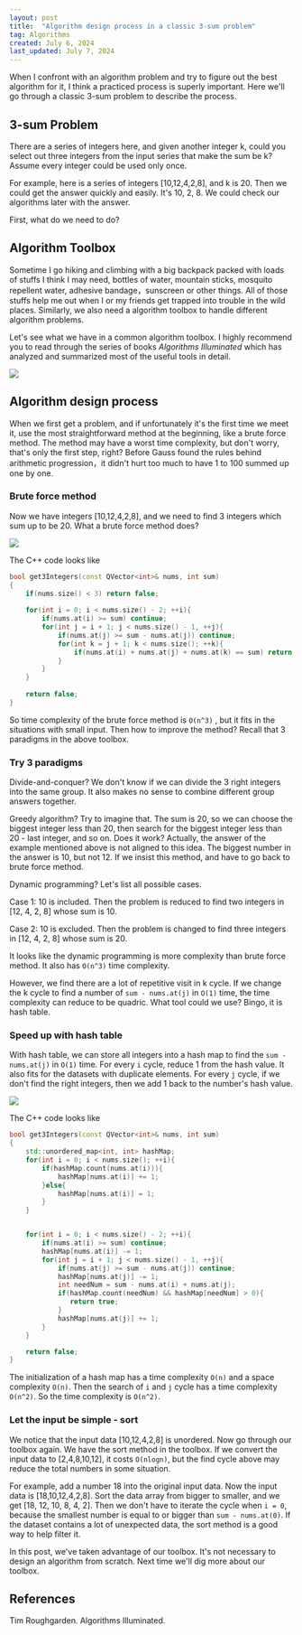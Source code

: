 ```yaml
---
layout: post
title:  "Algorithm design process in a classic 3-sum problem"
tag: Algorithms
created: July 6, 2024
last_updated: July 7, 2024
---
```


When I confront with an algorithm problem and try to figure out the best algorithm for it, I think a practiced process is superly important. Here we'll go through a classic 3-sum problem to describe the process.

## 3-sum Problem

There are a series of integers here, and given another integer k, could you select out three integers from the input series that make the sum be k? Assume every integer could be used only once.

For example, here is a series of integers [10,12,4,2,8], and k is 20. Then we could get the answer quickly and easily. It's 10, 2, 8.  We could check our algorithms later with the answer.

First, what do we need to do?

## Algorithm Toolbox

Sometime I go hiking and climbing with a big backpack packed with loads of stuffs I think I may need,  bottles of water, mountain sticks, mosquito repellent water,  adhesive bandage，sunscreen or other things. All of those stuffs help me out when I or my friends get trapped into trouble in the wild places. Similarly, we also need a algorithm toolbox to handle different algorithm problems.

Let's see what we have in a common algorithm toolbox. I highly recommend you to read through the series of books *Algorithms Illuminated* which has analyzed and summarized most of the useful tools in detail.

![](../../../assets/images/2024-07-06-2056.svg)

## Algorithm design process

When we first get a problem, and if unfortunately it's the first time we meet it, use the most straightforward method at the beginning, like a brute force method. The method may have a worst time complexity, but don't worry, that's only the first step, right? Before Gauss found the rules behind arithmetic progression，it didn't hurt too much to have 1 to 100 summed up one by one. 

### Brute force method

Now we have integers [10,12,4,2,8],  and we need to find 3 integers which sum up to be 20. What a brute force method does?

![](../../../assets/images/2024-07-06-2056-2.svg)

The C++ code looks like

```c++
bool get3Integers(const QVector<int>& nums, int sum)
{
    if(nums.size() < 3) return false;
    
    for(int i = 0; i < nums.size() - 2; ++i){
        if(nums.at(i) >= sum) continue;
        for(int j = i + 1; j < nums.size() - 1, ++j){
            if(nums.at(j) >= sum - nums.at(j)) continue;
            for(int k = j + 1; k < nums.size(); ++k){
                if(nums.at(i) + nums.at(j) + nums.at(k) == sum) return true;
            }
        }
    }
    
    return false;
}
```

So time complexity of the brute force method is `O(n^3)` , but it fits in the situations with small input. Then how to improve the method? Recall that 3 paradigms in the above toolbox.

### Try 3 paradigms

Divide-and-conquer?  We don't know if we can divide the 3 right integers into the same group. It also makes no sense to combine different group answers together.

Greedy algorithm? Try to imagine that. The sum is 20, so we can choose the biggest integer less than 20, then search for the biggest integer less than 20 - last integer, and so on. Does it work? Actually, the answer of the example mentioned above is not aligned to this idea. The biggest number in the answer is 10, but not 12. If we insist this method, and have to go back to brute force method. 

Dynamic programming? Let's list all possible cases. 

Case 1: 10 is included. Then the problem is reduced to find two integers in [12, 4, 2, 8] whose sum is 10.

Case 2:  10 is excluded. Then the problem is changed to find three integers in [12, 4, 2, 8] whose sum is 20.

It looks like the dynamic programming is more complexity than brute force method. It also has `O(n^3)` time complexity. 

However, we find there are a lot of repetitive visit in k cycle. If we change the k cycle to find a number of `sum - nums.at(j)` in `O(1)` time, the time complexity can reduce to be quadric. What tool could we use? Bingo, it is hash table.

### Speed up with hash table

With hash table, we can store all integers into a hash map to find the `sum - nums.at(j)` in `O(1)` time. For every `i` cycle, reduce 1 from the hash value. It also fits for the datasets with duplicate elements.  For every `j` cycle, if we don't find the right integers, then we add 1 back to the number's hash value.

![](../../../assets/images/2024-07-06-2056-3.svg)

The C++ code looks like

```c++
bool get3Integers(const QVector<int>& nums, int sum)
{
    std::unordered_map<int, int> hashMap;
    for(int i = 0; i < nums.size(); ++i){
        if(hashMap.count(nums.at(i))){
            hashMap[nums.at(i)] += 1;
        }else{
            hashMap[nums.at(i)] = 1;
        }
    }


    for(int i = 0; i < nums.size() - 2; ++i){
        if(nums.at(i) >= sum) continue;
        hashMap[nums.at(i)] -= 1;
        for(int j = i + 1; j < nums.size() - 1, ++j){
            if(nums.at(j) >= sum - nums.at(j)) continue;
            hashMap[nums.at(j)] -= 1;
            int needNum = sum - nums.at(i) + nums.at(j);
            if(hashMap.count(needNum) && hashMap[needNum] > 0){
               return true;
            }
            hashMap[nums.at(j)] += 1;
        }
    }

    return false;
}
```
The initialization of a hash map has a time complexity `O(n)` and a space complexity `O(n)`.  Then the search of `i` and `j` cycle has a time complexity `O(n^2)`. So the time complexity is `O(n^2)`.

### Let the input be simple - sort

We notice that the input data [10,12,4,2,8] is unordered. Now go through our toolbox again. We have the sort method in the toolbox. If we convert the input data to [2,4,8,10,12], it costs `O(nlogn)`, but the find cycle above may reduce the total numbers in some situation.

For example, add a number 18 into the original input data. Now the input data is  [18,10,12,4,2,8].  Sort the data array from bigger to smaller, and we get [18, 12, 10, 8, 4, 2]. Then we don't have to iterate the cycle when `i = 0`, because the smallest number is equal to or bigger than `sum - nums.at(0)`.   If the dataset contains a lot of unexpected data, the sort method is a good way to help filter it.

In this post, we've taken advantage of our toolbox. It's not necessary to design an algorithm from scratch. Next time we'll dig more about our toolbox.

## References

Tim Roughgarden. Algorithms Illuminated. 
